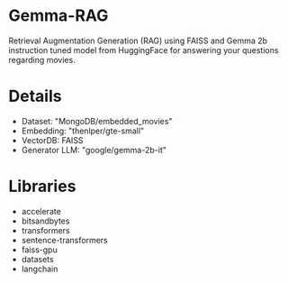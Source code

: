 # Gemma-RAG
Retrieval Augmentation Generation (RAG) using FAISS and Gemma 2b instruction tuned model from HuggingFace for answering your questions regarding movies.

# Details
- Dataset: "MongoDB/embedded_movies"
- Embedding: "thenlper/gte-small"
- VectorDB: FAISS
- Generator LLM: "google/gemma-2b-it"

# Libraries
- accelerate
- bitsandbytes
- transformers
- sentence-transformers
- faiss-gpu
- datasets
- langchain
